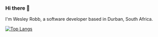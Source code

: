 ### Hi there 👋

I'm Wesley Robb, a software developer based in Durban, South Africa.

[![Top Langs](https://github-readme-stats.vercel.app/api/top-langs/?username=wesrobb)](https://github.com/wesrobb)
